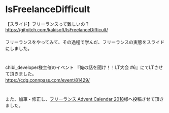 # IsFreelanceDifficult

【スライド】フリーランスって難しいの？  
https://gitpitch.com/kakisoft/IsFreelanceDifficult/    
　    
フリーランスをやってみて、その過程で学んだ、フリーランスの実態をスライドにしました。
　    
　    
　    
chibi_developer様主催のイベント
『俺の話を聞け！！LT大会 #6』にてLTさせて頂きました。    
https://cdg.connpass.com/event/81429/
　    
　    
　    
また、加筆・修正し、[フリーランス Advent Calendar 2018](https://adventar.org/calendars/3273)様へ投稿させて頂きました。

